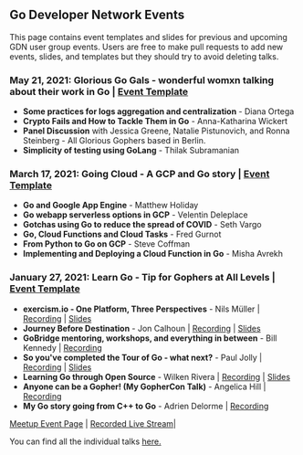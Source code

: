 ## Go Developer Network Events
This page contains event templates and slides for previous and upcoming GDN user group events. Users are free to make pull requests to add new events, slides,
 and templates but they should try to avoid deleting talks.


<!--
General format for new event entries
### Scheduled Date: Title | [Event Template](00N-event-directory/template.md)
* [Meetup Event Page] If available
* **Talk Tile**, Speaker | [Link to Slides]() | [Link to recording]()
* **Talk Title N** ...

Optional Link to recorded livestream if available and or meetup page
-->
### May 21, 2021: Glorious Go Gals - wonderful womxn talking about their work in Go | [Event Template](003-ggg-event/template.md)
* **Some practices for logs aggregation and centralization** - Diana Ortega
* **Crypto Fails and How to Tackle Them in Go** - Anna-Katharina Wickert
* **Panel Discussion** with Jessica Greene, Natalie Pistunovich, and Ronna Steinberg - All Glorious Gophers based in Berlin.
* **Simplicity of testing using GoLang** - Thilak Subramanian

### March 17, 2021: Going Cloud - A GCP and Go story | [Event Template](002-gcpgo-event/template.md)
* **Go and Google App Engine** - Matthew Holiday
* **Go webapp serverless options in GCP** - Velentin Deleplace
* **Gotchas using Go to reduce the spread of COVID** - Seth Vargo
* **Go, Cloud Functions and Cloud Tasks** - Fred Gurnot
* **From Python to Go on GCP** - Steve Coffman
* **Implementing and Deploying a Cloud Function in Go** - Misha Avrekh

### January 27, 2021: Learn Go - Tip for Gophers at All Levels | [Event Template](001-learngo-event/template.md)
* **exercism.io - One Platform, Three Perspectives** - Nils Müller | [Recording](https://www.youtube.com/watch?v=FKXRU_KL9Io) | [Slides](001-learngo-event/learngomeetup-exercism.pdf)
* **Journey Before Destination** - Jon Calhoun | [Recording](https://www.youtube.com/watch?v=YJ2Be32h5IM) | [Slides](001-learngo-event/learngomeetup-jbd.pdf)
* **GoBridge mentoring, workshops, and everything in between** -  Bill Kennedy | [Recording](https://www.youtube.com/watch?v=Tst0oI97cvQ)
* **So you've completed the Tour of Go - what next?** -  Paul Jolly | [Recording](https://www.youtube.com/watch?v=rT-vghpwnls) | [Slides](001-learngo-event/#)
* **Learning Go through Open Source** -  Wilken Rivera | [Recording](https://www.youtube.com/watch?v=-eWTdp58uiY) | [Slides](001-learngo-event/#)
* **Anyone can be a Gopher! (My GopherCon Talk)** -  Angelica Hill | [Recording](https://www.youtube.com/watch?v=AAwvv1NhEoQ)
* **My Go story going from C++ to Go** -  Adrien Delorme  | [Recording](https://www.youtube.com/watch?v=VbcpzUQ3nUo)

[Meetup Event Page](https://www.meetup.com/gobridge/events/275562079/) | [Recorded Live Stream](https://youtu.be/5_FC5tzSYo8)|

You can find all the individual talks [here.](https://www.youtube.com/channel/UCMs6zu0uPc466YnPyrBngrg/videos)

